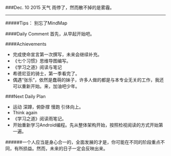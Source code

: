 ###Dec. 10 2015 天气 雨停了，然而散不掉的是雾霾。
***
#####Tips：
别忘了MindMap

####Daily Comment
首先，从早起开始吧。

####Achievements
+ 完成使命宣言第一次撰写，未来会继续补充。
+ 《七个习惯》思维导图编写。
+ 《学习之道》阅读与笔记
+ 希德尼亚的骑士，第一季看完了。
+ 偶遇“张乐”，依然是蠢萌的妹子，许多人做的都是与本专业无关的工作，我还可以重新开始。来，加油吧少年。

###Next Daily Plan
+ 运动 深蹲，俯卧撑 慢跑 引体向上。
+ Think again
+ 《学习之道》阅读雨笔记。
+ 开始重新学习Android编程。先从整体架构开始，按照检视阅读的方式开始第一遍。

######一个人应当是身心合一的，全面发展的才是，你可能在不同的阶段重点不同，有所损益。然而，未来的日子一定会反映出来。